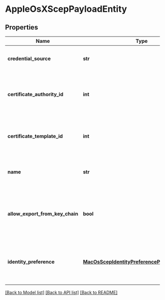 # AppleOsXScepPayloadEntity

## Properties
Name | Type | Description | Notes
------------ | ------------- | ------------- | -------------
**credential_source** | **str** | Gets or sets the source of the credentials. | [optional] 
**certificate_authority_id** | **int** | Gets or sets specifies the unique numeric identifier of the certificate authority. | [optional] 
**certificate_template_id** | **int** | Gets or sets specifies the numeric identifier of the certificate template. | [optional] 
**name** | **str** | Gets or sets the name or description of the SCEP configuration. | [optional] 
**allow_export_from_key_chain** | **bool** | Gets or sets a value indicating whether indicates if private key can be exported. | [optional] 
**identity_preference** | [**MacOsScepIdentityPreferencePayloadV2Model_**](MacOsScepIdentityPreferencePayloadV2Model_.md) | Gets or sets identity Preference payload using this SCEP payoad. | [optional] 

[[Back to Model list]](../README.md#documentation-for-models) [[Back to API list]](../README.md#documentation-for-api-endpoints) [[Back to README]](../README.md)


